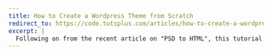 ```yaml
---
title: How to Create a Wordpress Theme from Scratch
redirect_to: https://code.tutsplus.com/articles/how-to-create-a-wordpress-theme-from-scratch--net-706
excerpt: |
  Following on from the recent article on "PSD to HTML", this tutorial will look at taking a HTML/CSS template and turning it into a functioning WordPress theme. There is so much you can do when creating your own theme we couldn't nearly cover it all. So, we're going to look at how themes are structured, creation of the core files and splitting up that index.html file.
---
```

